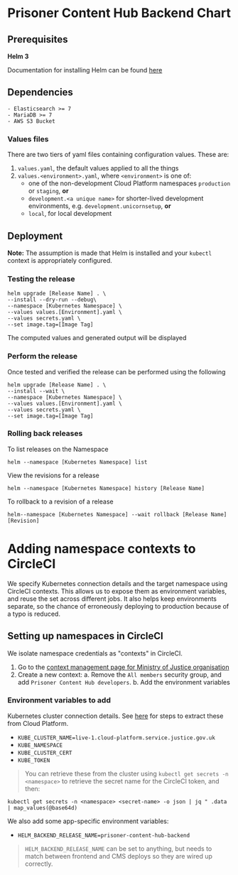 # Prisoner Content Hub Backend Chart

## Prerequisites

**Helm 3**

Documentation for installing Helm can be found [here](https://helm.sh/docs/intro/quickstart/#install-helm)

## Dependencies

```
- Elasticsearch >= 7
- MariaDB >= 7
- AWS S3 Bucket
```

### Values files

There are two tiers of yaml files containing configuration values. These are:

1. `values.yaml`, the default values applied to all the things
2. `values.<environment>.yaml`, where `<environment>` is one of:
   - one of the non-development Cloud Platform namespaces `production` or `staging`, **or**
   - `development.<a unique name>` for shorter-lived development environments, e.g. `development.unicornsetup`, **or**
   - `local`, for local development

## Deployment

**Note:** The assumption is made that Helm is installed and your `kubectl` context is appropriately configured.

### Testing the release

```
helm upgrade [Release Name] . \
--install --dry-run --debug\
--namespace [Kubernetes Namespace] \
--values values.[Environment].yaml \
--values secrets.yaml \
--set image.tag=[Image Tag]
```

The computed values and generated output will be displayed

### Perform the release

Once tested and verified the release can be performed using the following

```
helm upgrade [Release Name] . \
--install --wait \
--namespace [Kubernetes Namespace] \
--values values.[Environment].yaml \
--values secrets.yaml \
--set image.tag=[Image Tag]
```

### Rolling back releases

To list releases on the Namespace

```
helm --namespace [Kubernetes Namespace] list
```

View the revisions for a release

```
helm --namespace [Kubernetes Namespace] history [Release Name]
```

To rollback to a revision of a release

```
helm--namespace [Kubernetes Namespace] --wait rollback [Release Name] [Revision]
```

# Adding namespace contexts to CircleCI

We specify Kubernetes connection details and the target namespace using CircleCI contexts. This allows us to expose them as environment variables, and reuse the set across different jobs. It also helps keep environments separate, so the chance of erroneously deploying to production because of a typo is reduced.

## Setting up namespaces in CircleCI

We isolate namespace credentials as "contexts" in CircleCI.

1. Go to the [context management page for Ministry of Justice organisation](https://app.circleci.com/settings/organization/github/ministryofjustice/)
2. Create a new context:
   a. Remove the `All members` security group, and add `Prisoner Content Hub developers`.
   b. Add the environment variables

### Environment variables to add

Kubernetes cluster connection details. See [here](https://user-guide.cloud-platform.service.justice.gov.uk/documentation/deploying-an-app/using-circleci-for-continuous-deployment.html#requirements) for steps to extract these from Cloud Platform.

- `KUBE_CLUSTER_NAME=live-1.cloud-platform.service.justice.gov.uk`
- `KUBE_NAMESPACE`
- `KUBE_CLUSTER_CERT`
- `KUBE_TOKEN`

> You can retrieve these from the cluster using `kubectl get secrets -n <namespace>` to retrieve the secret name for the CircleCI token, and then:

```
kubectl get secrets -n <namespace> <secret-name> -o json | jq " .data | map_values(@base64d)
```

We also add some app-specific environment variables:

- `HELM_BACKEND_RELEASE_NAME=prisoner-content-hub-backend`

> `HELM_BACKEND_RELEASE_NAME` can be set to anything, but needs to match between frontend and CMS deploys so they are wired up correctly.
